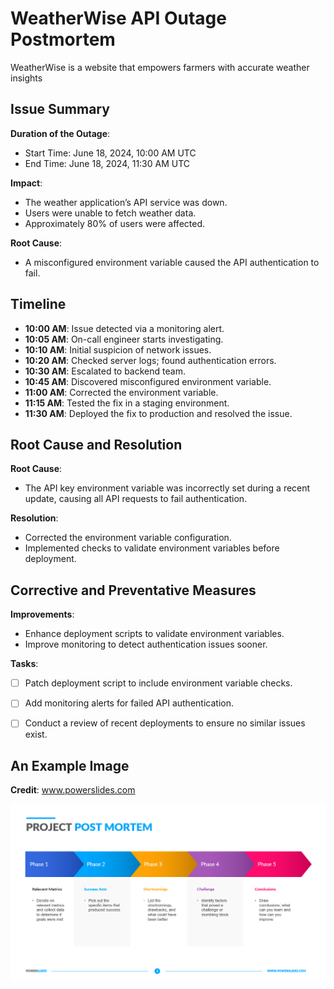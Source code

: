 # WeatherWise API Outage Postmortem

WeatherWise is a website that empowers farmers with accurate weather insights

## Issue Summary

**Duration of the Outage**:
- Start Time: June 18, 2024, 10:00 AM UTC
- End Time: June 18, 2024, 11:30 AM UTC

**Impact**:
- The weather application’s API service was down.
- Users were unable to fetch weather data.
- Approximately 80% of users were affected.

**Root Cause**:
- A misconfigured environment variable caused the API authentication to fail.

## Timeline

- **10:00 AM**: Issue detected via a monitoring alert.
- **10:05 AM**: On-call engineer starts investigating.
- **10:10 AM**: Initial suspicion of network issues.
- **10:20 AM**: Checked server logs; found authentication errors.
- **10:30 AM**: Escalated to backend team.
- **10:45 AM**: Discovered misconfigured environment variable.
- **11:00 AM**: Corrected the environment variable.
- **11:15 AM**: Tested the fix in a staging environment.
- **11:30 AM**: Deployed the fix to production and resolved the issue.

## Root Cause and Resolution

**Root Cause**:
- The API key environment variable was incorrectly set during a recent update, causing all API requests to fail authentication.

**Resolution**:
- Corrected the environment variable configuration.
- Implemented checks to validate environment variables before deployment.

## Corrective and Preventative Measures

**Improvements**:
- Enhance deployment scripts to validate environment variables.
- Improve monitoring to detect authentication issues sooner.

**Tasks**:
- [ ] Patch deployment script to include environment variable checks.
- [ ] Add monitoring alerts for failed API authentication.
- [ ] Conduct a review of recent deployments to ensure no similar issues exist.


## An Example Image

**Credit**:
www.powerslides.com

![Postmortem image](./image1.webp)
